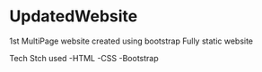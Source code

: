 # UpdatedWebsite
1st MultiPage website created using bootstrap 
Fully static website

Tech Stch used
-HTML
-CSS
-Bootstrap
